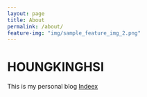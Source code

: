 ```yaml
---
layout: page
title: About
permalink: /about/
feature-img: "img/sample_feature_img_2.png"
---
```


# HOUNGKINGHSI

This is my personal blog  [Indeex](https://indeex.org/thecodeway)
